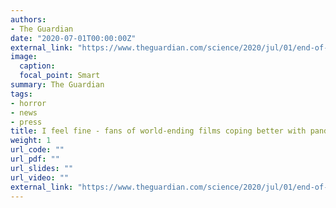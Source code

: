 ```yaml
---
authors:
- The Guardian
date: "2020-07-01T00:00:00Z"
external_link: "https://www.theguardian.com/science/2020/jul/01/end-of-the-world-as-we-know-it-fans-of-apocalyptic-films"
image:
  caption:
  focal_point: Smart
summary: The Guardian
tags:
- horror
- news
- press
title: I feel fine - fans of world-ending films coping better with pandemic
weight: 1
url_code: ""
url_pdf: ""
url_slides: ""
url_video: ""
external_link: "https://www.theguardian.com/science/2020/jul/01/end-of-the-world-as-we-know-it-fans-of-apocalyptic-films"
---
```

